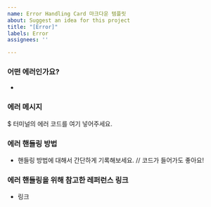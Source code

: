 ```yaml
---
name: Error Handling Card 마크다운 템플릿
about: Suggest an idea for this project
title: "[Error]"
labels: Error
assignees: ''

---
```


### 어떤 에러인가요?
* 

### 에러 메시지
$ 터미널의 에러 코드를 여기 넣어주세요.

### 에러 핸들링 방법
* 핸들링 방법에 대해서 간단하게 기록해보세요.
// 코드가 들어가도 좋아요!

### 에러 핸들링을 위해 참고한 레퍼런스 링크
* 링크
